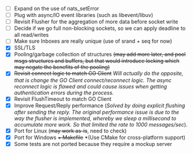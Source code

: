 
- [ ] Expand on the use of nats_setError 
- [ ] Plug with async/IO event libraries (such as libevent/libuv)
- [ ] Revisit Flusher for the aggregation of more data before socket write
- [ ] Decide if we go full non-blocking sockets, so we can apply deadline to all read/writes
- [ ] Make sure Inboxes are really unique (use of srand + seq for now)
- [x] SSL/TLS
- [x] Pooling/garbage collection of structures ~~(may add more later, and pool msgs structures and buffers, but that would introduce locking which may negate the benefits of the pooling)~~
- [x] ~~Revisit connect logic to match GO Client~~ *Will actually do the opposite, that is change the GO Client connect/reconnect logic. The async reconnect logic is flawed and could cause issues when getting authentication errors during the process.*
- [x] Revisit FlushTimeout to match GO Client
- [x] Improve Request/Reply performance (*Solved by doing explicit flushing after sending the reply. The original performance issue is due to the way the flusher is implemented, whereby we sleep a millisecond to accumulate more work. So that limited the rate to 1000 messages/sec*).  
- [x] Port for Linux (~~may work as-is~~, need to check)
- [x] Port for Windows ~~+ Makefile~~ *(Use CMake for cross-platform support)
- [x] Some tests are not ported because they require a mockup server
